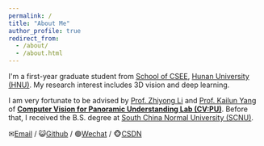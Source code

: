 ```yaml
---
permalink: /
title: "About Me"
author_profile: true
redirect_from: 
  - /about/
  - /about.html
---
```


I'm a first-year graduate student from [School of CSEE](http://csee.hnu.edu.cn/), [Hunan University (HNU)](https://www.hnu.edu.cn/). My research interest includes 3D vision and deep learning.

I am very fortunate to be advised by [Prof. Zhiyong Li](http://robotics.hnu.edu.cn/info/1071/1515.htm) and [Prof. Kailun Yang](www.yangkailun.com) of [**Computer Vision for Panoramic Understanding Lab (CV:PU)**](https://yangkailun.com/team.html). Before that, I received the B.S. degree at [South China Normal University (SCNU)](https://www.scnu.edu.cn/).

✉[Email](mailto:zengkang@hnu.edu.cn) / 😺[Github](https://github.com/Terminal-K) / 🟢[Wechat](../images/wechat.jpg) / 🐵[CSDN](https://blog.csdn.net/weixin_45909259)
